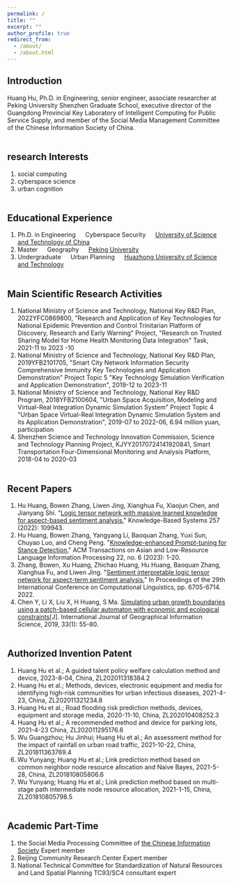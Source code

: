```yaml
---
permalink: /
title: ""
excerpt: ""
author_profile: true
redirect_from: 
  - /about/
  - /about.html
---
```


  
## Introduction
Huang Hu, Ph.D. in Engineering, senior engineer, associate researcher at Peking University Shenzhen Graduate School, executive director of the Guangdong Provincial Key Laboratory of Intelligent Computing for Public Service Supply, and member of the Social Media Management Committee of the Chinese Information Society of China.
<br/><br/>
   
## research Interests
1. social computing
2. cyberspace science
3. urban cognition
<br/><br/>


## Educational Experience
1. Ph.D. in Engineering &emsp; Cyberspace Security &emsp; [University of Science and Technology of China](https://www.ustc.edu.cn/)
2. Master &emsp; Geography &emsp; [Peking University](https://www.pku.edu.cn/)
3. Undergraduate  &emsp; Urban Planning  &emsp; [Huazhong University of Science and Technology](https://www.hust.edu.cn/)
<br/><br/>


## Main Scientific Research Activities
1. National Ministry of Science and Technology, National Key R&D Plan, 2022YFC0869800, "Research and Application of Key Technologies for National Epidemic Prevention and Control Trinitarian Platform of Discovery, Research and Early Warning" Project, "Research on Trusted Sharing Model for Home Health Monitoring Data Integration" Task, 2021-11 to 2023 -10
2. National Ministry of Science and Technology, National Key R&D Plan, 2019YFB2101705, "Smart City Network Information Security Comprehensive Immunity Key Technologies and Application Demonstration" Project Topic 5 "Key Technology Simulation Verification and Application Demonstration", 2019-12 to 2023-11
3. National Ministry of Science and Technology, National Key R&D Program, 2018YFB2100604, "Urban Space Acquisition, Modeling and Virtual-Real Integration Dynamic Simulation System" Project Topic 4 "Urban Space Virtual-Real Integration Dynamic Simulation System and its Application Demonstration", 2019-07 to 2022-06, 6.94 million yuan, participation
4. Shenzhen Science and Technology Innovation Commission, Science and Technology Planning Project, KJYY20170724141920841, Smart Transportation Four-Dimensional Monitoring and Analysis Platform, 2018-04 to 2020-03
<br/><br/>


## Recent Papers
1. Hu Huang, Bowen Zhang, Liwen Jing, Xianghua Fu, Xiaojun Chen, and Jianyang Shi. "[Logic tensor network with massive learned knowledge for aspect-based sentiment analysis.](https://www.sciencedirect.com/science/article/abs/pii/S095070512201036X)" Knowledge-Based Systems 257 (2022): 109943. 
2. Hu Huang, Bowen Zhang, Yangyang Li, Baoquan Zhang, Yuxi Sun, Chuyao Luo, and Cheng Peng. "[Knowledge-enhanced Prompt-tuning for Stance Detection.](http://www.liyangyang.com/wp-content/uploads/2023/06/TALLIP23-StanceDetection-YangyangLi.pdf)" ACM Transactions on Asian and Low-Resource Language Information Processing 22, no. 6 (2023): 1-20.
3. Zhang, Bowen, Xu Huang, Zhichao Huang, Hu Huang, Baoquan Zhang, Xianghua Fu, and Liwen Jing. "[Sentiment interpretable logic tensor network for aspect-term sentiment analysis.](https://aclanthology.org/2022.coling-1.582.pdf)" In Proceedings of the 29th International Conference on Computational Linguistics, pp. 6705-6714. 2022. 
4. Chen Y, Li X, Liu X, H Huang, S Ma. [Simulating urban growth boundaries using a patch-based cellular automaton with economic and ecological constraints](https://www.tandfonline.com/doi/abs/10.1080/13658816.2018.1514119)[J]. International Journal of Geographical Information Science, 2019, 33(1): 55-80. 
<br/><br/>


## Authorized Invention Patent
1. Huang Hu et al.; A guided talent policy welfare calculation method and device, 2023-8-04, China, ZL202011318384.2
2. Huang Hu et al.; Methods, devices, electronic equipment and media for identifying high-risk communities for urban infectious diseases, 2021-4-23, China, ZL202011321234.8
3. Huang Hu et al.; Road flooding risk prediction methods, devices, equipment and storage media, 2020-11-10, China, ZL202010408252.3
4. Huang Hu et al.; A recommended method and device for parking lots, 2021-4-23 China, ZL202011295176.6
5. Wu Guangzhou; Hu Jinhui; Huang Hu et al.; An assessment method for the impact of rainfall on urban road traffic, 2021-10-22, China, ZL201811363769.4
6. Wu Yunyang; Huang Hu et al.; Link prediction method based on common neighbor node resource allocation and Naive Bayes, 2021-5-28, China, ZL201810805806.6
7. Wu Yunyang; Huang Hu et al.; Link prediction method based on multi-stage path intermediate node resource allocation, 2021-1-15, China, ZL201810805798.5
<br/><br/>

## Academic Part-Time
1. the Social Media Processing Committee of [the Chinese Information Society](https://www.cipsc.org.cn/index.aspx)  Expert member 
2. Beijing Community Research Center  Expert member
3. National Technical Committee for Standardization of Natural Resources and Land Spatial Planning TC93/SC4  consultant expert
<br/><br/>
